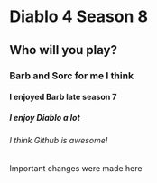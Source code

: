 # Diablo 4 Season 8
## Who will you play?
### Barb and Sorc for me I think
#### I enjoyed Barb late season 7
##### I enjoy Diablo a lot
###### I think Github is awesome!

Important changes were made here
